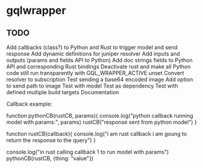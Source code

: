 # gqlwrapper

## TODO

Add callbacks (class?) to Python and Rust to trigger model and send response
Add dynamic definitions for juniper resolver
Add inputs and outputs (params and fields API to Python)
Add doc strings fields to Python API and corresponding Rust bindings 
Deactivate rust and make all Python code still run transparently with GQL_WRAPPER_ACTIVE unset
Convert resolver to subscription 
Test sending a base64 encoded image 
Add option to send path to image 
Test with model
Test as dependency
Test with defined multiple build targets
Documentation

Callback example:

function pythonCB(rustCB, params){
console.log("python callback running model with params:", params)
rustCB("response sent from python model")
}

function rustCB(callback){
  console.log("i am rust callback i am goung to return the response to the query")
}

console.log("in rust calling callback 1 to run model with params")
pythonCB(rustCB, {thing: "value"})

